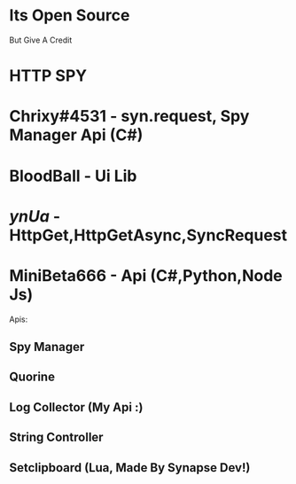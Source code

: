 # Its Open Source
But Give A Credit
# HTTP SPY
# Chrixy#4531 - syn.request, Spy Manager Api (C#)
# BloodBall - Ui Lib
# $ynUa$ - HttpGet,HttpGetAsync,SyncRequest
# MiniBeta666 - Api (C#,Python,Node Js)
Apis:
## Spy Manager
## Quorine
## Log Collector (My Api :)
## String Controller
## Setclipboard (Lua, Made By Synapse Dev!)

